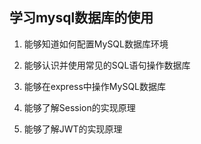 ## 学习mysql数据库的使用

1. 能够知道如何配置MySQL数据库环境

2. 能够认识并使用常见的SQL语句操作数据库

3. 能够在express中操作MySQL数据库

4. 能够了解Session的实现原理

5. 能够了解JWT的实现原理
